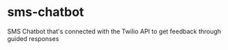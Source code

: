 # sms-chatbot
SMS Chatbot that's connected with the Twilio API to get feedback through guided responses
